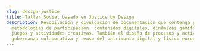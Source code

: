 ```yaml
---
slug: design-justice
title: Taller Social basado en Justice by Design
description: Recopilación y divulgación de documentación que contenga procesos y
  metodologías de participación, contenidos digitales, dinámicas gamificadas,
  juegos y actividades creativas. También el diseño de procesos y actividades de
  gobernanza colaborativa y reuso del patrimonio digital y físico europeo.
---
```

